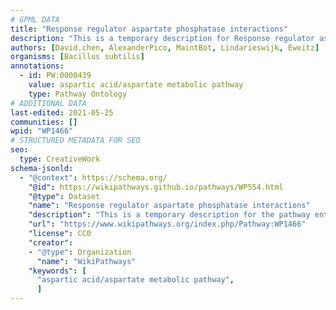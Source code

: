 ```yaml
---
# GPML DATA
title: "Response regulator aspartate phosphatase interactions"
description: "This is a temporary description for Response regulator aspartate phosphatase interactions"
authors: [David.chen, AlexanderPico, MaintBot, Lindarieswijk, Eweitz]
organisms: [Bacillus subtilis]
annotations:
  - id: PW:0000439
    value: aspartic acid/aspartate metabolic pathway
    type: Pathway Ontology
# ADDITIONAL DATA
last-edited: 2021-05-25
communities: []
wpid: "WP1466"
# STRUCTURED METADATA FOR SEO
seo:
  type: CreativeWork
schema-jsonld:
  - "@context": https://schema.org/
    "@id": https://wikipathways.github.io/pathways/WP554.html
    "@type": Dataset
    "name": "Response regulator aspartate phosphatase interactions"
    "description": "This is a temporary description for the pathway entitled: Response regulator aspartate phosphatase interactions"
    "url": "https://www.wikipathways.org/index.php/Pathway:WP1466"
    "license": CC0
    "creator":
    - "@type": Organization
      "name": "WikiPathways"
    "keywords": [
      "aspartic acid/aspartate metabolic pathway",
      ]
---
```

